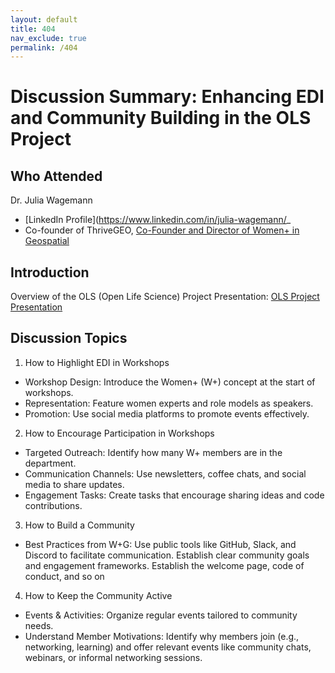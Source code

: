```yaml
---
layout: default
title: 404
nav_exclude: true
permalink: /404
---
```


# Discussion Summary: Enhancing EDI and Community Building in the OLS Project
## Who Attended
Dr. Julia Wagemann
- [LinkedIn Profile](https://www.linkedin.com/in/julia-wagemann/_
- Co-founder of ThriveGEO, [Co-Founder and Director of Women+ in Geospatial](https://womeningeospatial.org/our-team/julia-wagemann/)
## Introduction
Overview of the OLS (Open Life Science) Project
Presentation: [OLS Project Presentation](
https://docs.google.com/presentation/d/1RnEuGGD5IaUqznM4wAnRJd7wC64Nr8HzU5B4CZL63V4/edit?usp=sharing)
## Discussion Topics
1. How to Highlight EDI in Workshops
- Workshop Design: Introduce the Women+ (W+) concept at the start of workshops.
- Representation: Feature women experts and role models as speakers.
- Promotion: Use social media platforms to promote events effectively.
2. How to Encourage Participation in Workshops
- Targeted Outreach: Identify how many W+ members are in the department.
- Communication Channels: Use newsletters, coffee chats, and social media to share updates.
- Engagement Tasks: Create tasks that encourage sharing ideas and code contributions.
3. How to Build a Community
- Best Practices from W+G:
Use public tools like GitHub, Slack, and Discord to facilitate communication.
Establish clear community goals and engagement frameworks.
Establish the welcome page, code of conduct, and so on
4. How to Keep the Community Active
- Events & Activities: Organize regular events tailored to community needs.
- Understand Member Motivations: Identify why members join (e.g., networking, learning) and offer relevant events like community chats, webinars, or informal networking sessions.
